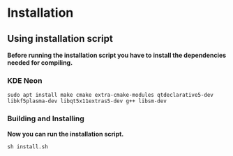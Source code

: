 Installation
============

## Using installation script

**Before running the installation script you have to install the dependencies needed for compiling.**


### KDE Neon

```
sudo apt install make cmake extra-cmake-modules qtdeclarative5-dev libkf5plasma-dev libqt5x11extras5-dev g++ libsm-dev
```

### Building and Installing

**Now you can run the installation script.**

```
sh install.sh
```

